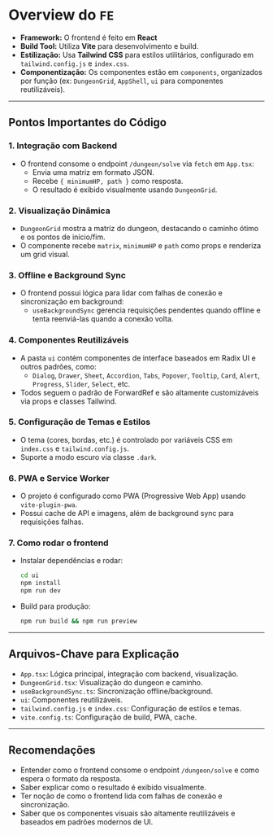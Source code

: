 # Overview do `FE`

- **Framework:** O frontend é feito em **React**
- **Build Tool:** Utiliza **Vite** para desenvolvimento e build.
- **Estilização:** Usa **Tailwind CSS** para estilos utilitários, configurado em `tailwind.config.js` e `index.css`.
- **Componentização:** Os componentes estão em `components`, organizados por função (ex: `DungeonGrid`, `AppShell`, `ui` para componentes reutilizáveis).

---

## Pontos Importantes do Código

### 1. Integração com Backend

- O frontend consome o endpoint `/dungeon/solve` via `fetch` em `App.tsx`:
  - Envia uma matriz em formato JSON.
  - Recebe `{ minimumHP, path }` como resposta.
  - O resultado é exibido visualmente usando `DungeonGrid`.

### 2. Visualização Dinâmica

- `DungeonGrid` mostra a matriz do dungeon, destacando o caminho ótimo e os pontos de início/fim.
- O componente recebe `matrix`, `minimumHP` e `path` como props e renderiza um grid visual.

### 3. Offline e Background Sync

- O frontend possui lógica para lidar com falhas de conexão e sincronização em background:
  - `useBackgroundSync` gerencia requisições pendentes quando offline e tenta reenviá-las quando a conexão volta.

### 4. Componentes Reutilizáveis

- A pasta `ui` contém componentes de interface baseados em Radix UI e outros padrões, como:
  - `Dialog`, `Drawer`, `Sheet`, `Accordion`, `Tabs`, `Popover`, `Tooltip`, `Card`, `Alert`, `Progress`, `Slider`, `Select`, etc.
- Todos seguem o padrão de ForwardRef e são altamente customizáveis via props e classes Tailwind.

### 5. Configuração de Temas e Estilos

- O tema (cores, bordas, etc.) é controlado por variáveis CSS em `index.css` e `tailwind.config.js`.
- Suporte a modo escuro via classe `.dark`.

### 6. PWA e Service Worker

- O projeto é configurado como PWA (Progressive Web App) usando `vite-plugin-pwa`.
- Possui cache de API e imagens, além de background sync para requisições falhas.

### 7. Como rodar o frontend

- Instalar dependências e rodar:
  ```sh
  cd ui
  npm install
  npm run dev
  ```
- Build para produção:
  ```sh
  npm run build && npm run preview
  ```

---

## Arquivos-Chave para Explicação

- `App.tsx`: Lógica principal, integração com backend, visualização.
- `DungeonGrid.tsx`: Visualização do dungeon e caminho.
- `useBackgroundSync.ts`: Sincronização offline/background.
- `ui`: Componentes reutilizáveis.
- `tailwind.config.js` e `index.css`: Configuração de estilos e temas.
- `vite.config.ts`: Configuração de build, PWA, cache.

---

## Recomendações

- Entender como o frontend consome o endpoint `/dungeon/solve` e como espera o formato da resposta.
- Saber explicar como o resultado é exibido visualmente.
- Ter noção de como o frontend lida com falhas de conexão e sincronização.
- Saber que os componentes visuais são altamente reutilizáveis e baseados em padrões modernos de UI.
